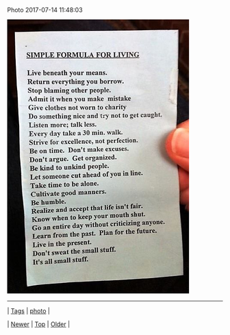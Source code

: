 <!--
title: Photo 2017-07-14 11
date: 2020-06-28T15:27:00.169Z
tags: photo
-->


Photo 2017-07-14 11:48:03

![](162976019534-0.jpg)

<!--BOTTOM-POST-NAVIGATION-->
---

| [Tags](tags.md) | [photo](tag-photo.md) |

| [Newer](162678706579.md) | [Top](index.md) | [Older](163112346974.md) |